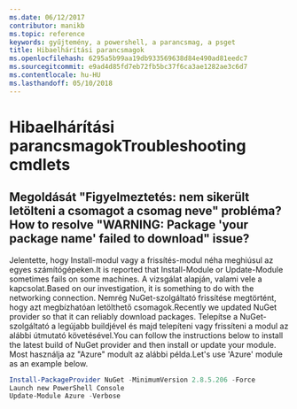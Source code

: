 ```yaml
---
ms.date: 06/12/2017
contributor: manikb
ms.topic: reference
keywords: gyűjtemény, a powershell, a parancsmag, a psget
title: Hibaelhárítási parancsmagok
ms.openlocfilehash: 6295a5b99aa19db933569638d84e490ad81eedc7
ms.sourcegitcommit: e9ad4d85fd7eb72fb5bc37f6ca3ae1282ae3c6d7
ms.contentlocale: hu-HU
ms.lasthandoff: 05/10/2018
---
```

# <a name="troubleshooting-cmdlets"></a><span data-ttu-id="1567c-103">Hibaelhárítási parancsmagok</span><span class="sxs-lookup"><span data-stu-id="1567c-103">Troubleshooting cmdlets</span></span>

## <a name="how-to-resolve-warning-package-your-package-name-failed-to-download-issue"></a><span data-ttu-id="1567c-104">Megoldását "Figyelmeztetés: nem sikerült letölteni a csomagot a csomag neve" probléma?</span><span class="sxs-lookup"><span data-stu-id="1567c-104">How to resolve "WARNING: Package 'your package name' failed to download" issue?</span></span>

<span data-ttu-id="1567c-105">Jelentette, hogy Install-modul vagy a frissítés-modul néha meghiúsul az egyes számítógépeken.</span><span class="sxs-lookup"><span data-stu-id="1567c-105">It is reported that Install-Module or Update-Module sometimes fails on some machines.</span></span>
<span data-ttu-id="1567c-106">A vizsgálat alapján, valami vele a kapcsolat.</span><span class="sxs-lookup"><span data-stu-id="1567c-106">Based on our investigation, it is something to do with the networking connection.</span></span>
<span data-ttu-id="1567c-107">Nemrég NuGet-szolgáltató frissítése megtörtént, hogy azt megbízhatóan letölthető csomagok.</span><span class="sxs-lookup"><span data-stu-id="1567c-107">Recently we updated NuGet provider so that it can reliably download packages.</span></span>
<span data-ttu-id="1567c-108">Telepítse a NuGet-szolgáltató a legújabb buildjével és majd telepíteni vagy frissíteni a modul az alábbi útmutató követésével.</span><span class="sxs-lookup"><span data-stu-id="1567c-108">You can follow the instructions below to install the latest build of NuGet provider and then install or update your module.</span></span>
<span data-ttu-id="1567c-109">Most használja az "Azure" modult az alábbi példa.</span><span class="sxs-lookup"><span data-stu-id="1567c-109">Let's use 'Azure' module as an example below.</span></span>

```powershell
Install-PackageProvider NuGet -MinimumVersion 2.8.5.206 -Force
Launch new PowerShell Console
Update-Module Azure -Verbose
```
